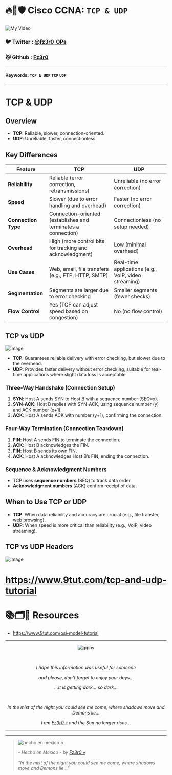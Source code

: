 # 🔥🧱🛡️ Cisco CCNA: `TCP & UDP`

![My Video](https://user-images.githubusercontent.com/94720207/165892585-b830998d-d7c5-43b4-a3ad-f71a07b9077e.gif)

### 🐦 Twitter  : [@fz3r0_OPs](https://twitter.com/Fz3r0_OPs)
### 🐱 Github  : [Fz3r0](https://github.com/fz3r0) 

---
 
#### Keywords: `TCP & UDP` `TCP` `UDP`

---

# TCP & UDP

## Overview

- **TCP**: Reliable, slower, connection-oriented.
- **UDP**: Unreliable, faster, connectionless.

## Key Differences

| Feature               | **TCP**                        | **UDP**                        |
|-----------------------|--------------------------------|--------------------------------|
| **Reliability**        | Reliable (error correction, retransmissions) | Unreliable (no error correction) |
| **Speed**              | Slower (due to error handling and overhead) | Faster (no error correction) |
| **Connection Type**    | Connection-oriented (establishes and terminates a connection) | Connectionless (no setup needed) |
| **Overhead**           | High (more control bits for tracking and acknowledgment) | Low (minimal overhead) |
| **Use Cases**          | Web, email, file transfers (e.g., FTP, HTTP, SMTP) | Real-time applications (e.g., VoIP, video streaming) |
| **Segmentation**       | Segments are larger due to error checking | Smaller segments (fewer checks) |
| **Flow Control**       | Yes (TCP can adjust speed based on congestion) | No (no flow control) |

## TCP vs UDP

![image](https://github.com/user-attachments/assets/6467263f-3f04-4fa2-b953-915df99af28f)

- **TCP**: Guarantees reliable delivery with error checking, but slower due to the overhead.
- **UDP**: Provides faster delivery without error checking, suitable for real-time applications where slight data loss is acceptable.

### Three-Way Handshake (Connection Setup)

1. **SYN**: Host A sends SYN to Host B with a sequence number (SEQ=x).
2. **SYN-ACK**: Host B replies with SYN-ACK, using sequence number (y) and ACK number (x+1).
3. **ACK**: Host A sends ACK with number (y+1), confirming the connection.

### Four-Way Termination (Connection Teardown)

1. **FIN**: Host A sends FIN to terminate the connection.
2. **ACK**: Host B acknowledges the FIN.
3. **FIN**: Host B sends its own FIN.
4. **ACK**: Host A acknowledges Host B’s FIN, ending the connection.

### Sequence & Acknowledgment Numbers

- TCP uses **sequence numbers** (SEQ) to track data order.
- **Acknowledgment numbers** (ACK) confirm receipt of data.

## When to Use TCP or UDP

- **TCP**: When data reliability and accuracy are crucial (e.g., file transfer, web browsing).
- **UDP**: When speed is more critical than reliability (e.g., VoIP, video streaming).

## TCP vs UDP Headers

![image](https://github.com/user-attachments/assets/541cb782-7b56-44f6-b6a0-dfdcf1014572)
















# https://www.9tut.com/tcp-and-udp-tutorial





# 📚🗂️🎥 Resources

- https://www.9tut.com/osi-model-tutorial
  
---

<span align="center"> <p align="center"> ![giphy](https://user-images.githubusercontent.com/94720207/166587250-292d9a9f-e590-4c25-a678-d457e2268e85.gif) </p> </span> 



&nbsp;

<span align="center"> <p align="center"> _I hope this information was useful for someone_ </p> </span> 
<span align="center"> <p align="center"> _and please, don't forget to enjoy your days..._ </p> </span> 
<span align="center"> <p align="center"> _...It is getting dark... so dark..._ </p> </span> 

&nbsp;

<span align="center"> <p align="center"> _In the mist of the night you could see me come, where shadows move and Demons lie..._ </p> </span> 
<span align="center"> <p align="center"> _I am [Fz3r0 💀](https://github.com/Fz3r0/) and the Sun no longer rises..._ </p> </span> 

---






---

> ![hecho en mexico 5](https://user-images.githubusercontent.com/94720207/166068790-fa1f243d-2db9-4810-a6e4-eb3c4ad23700.png)
>
> _- Hecho en México - by [Fz3r0 💀](https://github.com/Fz3r0/)_  
>
> _"In the mist of the night you could see me come, where shadows move and Demons lie..."_ 






